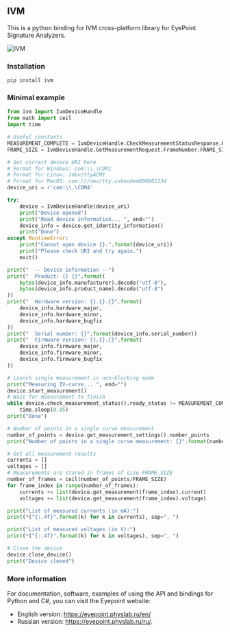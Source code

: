 ## IVM

This is a python binding for IVM cross-platform library for EyePoint Signature Analyzers.

![IVM](https://raw.githubusercontent.com/EPC-MSU/EPLab/851dc110dd48f778766e33a604f93fdae4b685a9/media/manual_eyepoints.jpg)

### Installation

```
pip install ivm
```

### Minimal example

```python
from ivm import IvmDeviceHandle
from math import ceil
import time

# Useful constants
MEASUREMENT_COMPLETE = IvmDeviceHandle.CheckMeasurementStatusResponse.ReadyStatus.MEASUREMENT_COMPLETE
FRAME_SIZE = IvmDeviceHandle.GetMeasurementRequest.FrameNumber.FRAME_SIZE

# Set correct device URI here
# Format for Windows: com:\\.\COM1
# Format for Linux: /dev/ttyACM1
# Format for MacOS: com:///dev/tty.usbmodem000001234
device_uri = r'com:\\.\COM4'

try:
    device = IvmDeviceHandle(device_uri)
    print("Device opened")
    print("Read device information... ", end="")
    device_info = device.get_identity_information()
    print("Done")
except RuntimeError:
    print("Cannot open device {}.".format(device_uri))
    print("Please check URI and try again.")
    exit()

print("  -- Device information --")
print("  Product: {} {}".format(
    bytes(device_info.manufacturer).decode("utf-8"),
    bytes(device_info.product_name).decode("utf-8")
))
print("  Hardware version: {}.{}.{}".format(
    device_info.hardware_major,
    device_info.hardware_minor,
    device_info.hardware_bugfix
))
print("  Serial number: {}".format(device_info.serial_number))
print("  Firmware version: {}.{}.{}".format(
    device_info.firmware_major,
    device_info.firmware_minor,
    device_info.firmware_bugfix
))

# Launch single measurement in non-blocking mode
print("Measuring IV-curve... ", end="")
device.start_measurement()
# Wait for measurement to finish
while device.check_measurement_status().ready_status != MEASUREMENT_COMPLETE:
    time.sleep(0.05)
print("Done")

# Number of points in a single curve measurement
number_of_points = device.get_measurement_settings().number_points
print("Number of points in a single curve measurement: {}".format(number_of_points))

# Get all measurement results
currents = []
voltages = []
# Measurements are stored in frames of size FRAME_SIZE
number_of_frames = ceil(number_of_points/FRAME_SIZE)
for frame_index in range(number_of_frames):
    currents += list(device.get_measurement(frame_index).current)
    voltages += list(device.get_measurement(frame_index).voltage)

print("List of measured currents (in mA):")
print(*("{:.4f}".format(k) for k in currents), sep=", ")

print("List of measured voltages (in V):")
print(*("{:.4f}".format(k) for k in voltages), sep=", ")

# Close the device
device.close_device()
print("Device closed")
```

### More information
For documentation, software, examples of using the API and bindings for Python and C#, you can visit the Eyepoint website:
* English version: https://eyepoint.physlab.ru/en/
* Russian version: https://eyepoint.physlab.ru/ru/. 